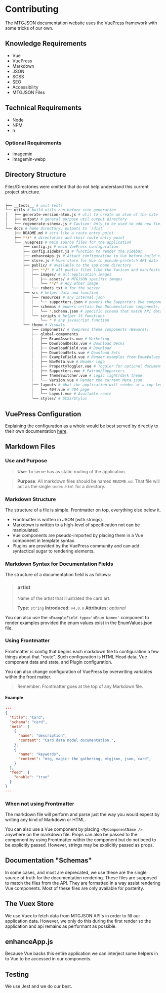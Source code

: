 # Contributing
The MTGJSON documentation website uses the [VuePress](https://v1.vuepress.vuejs.org/) framework with some tricks of our own.

## Knowledge Requirements
- Vue
- VuePress
- Markdown
- JSON
- SCSS
- SEO
- Accessibility
- MTGJSON Files

## Technical Requirements
- Node
- NPM
- n

### Optional Requirements
- imagemin
- imagemin-webp

## Directory Structure
Files/Directories were omitted that do not help understand this current project structure.

```sh
.
├── __tests__ # unit tests
└── utils # build utils run before site generation
│   ├── generate-version-atom.js # util to create an atom of the site
│   ├── output/ # general purpose util output directory
│   └── regenerate-schema.js # Caution: Only to be used to add new fields via configuration
└── docs # home directory, outputs to `/dist`
    ├── README.md # acts like a route entry point
    ├── **/* # directories and their route entry point
    └── .vuepress # main source files for the application
        ├── config.js # main VuePress configuration
        ├── config.sidebar.js # function to render the sidebar
        ├── enhanceApp.js # Attach configuration to Vue before build time
        ├── store.js # Vuex store for Vue to pseudo-prefetch API data
        ├── public/ # available to the app home directory
        │   ├── **/* # all public files like the favicon and manifests
        │   ├── images/ # all application images
        │   │   ├── assets/ # MTGJSON specific images
        │   │   └── **/* # Any other image
        │   └── robots.txt # for the server
        ├── src # helper data and function
        │   ├── resources # any internal json
        │   │   └── supporters.json # powers the Supporters Vue component
        │   ├── schemas # powers certain Vue Documentation components, most of this is deprecated but saved for posterity
        │   │   └── *.schema.json # specific schema that match API data
        │   └── scripts # helper JS functions
        │       └── * # any javascript function
        └── theme # Visuals
            ├── components/ # Vuepress theme components (Beware!)
            ├── global-components
            │   ├── BrandAssets.vue # Marketing
            │   ├── DownloadDecks.vue # Download Decks
            │   ├── DownloadField.vue # Download
            │   ├── DownloadSets.vue # Download Sets
            │   ├── ExampleField.vue # Render examples from EnumValues.json
            │   ├── NavMeta.vue # Header logo
            │   ├── PropertyToggler.vue # Toggler for optional documentation properties
            │   ├── Supporters.vue # Patron/Supporters
            │   ├── ThemeSwitcher.vue # Logic light/dark theme
            │   └── Version.vue # Render the current Meta.json
            ├── layouts # What the application will render at a top level
            │   ├── 404.vue # 404 page
            │   └── Layout.vue # Available route
            └── styles/ # SCSS/Stylus
```

## VuePress Configuration

Explaining the configuration as a whole would be best served by directly to their own documentation [here](https://v1.vuepress.vuejs.org/config/).

## Markdown Files

### Use and Purpose
> **Use**: To serve has as static routing of the application.

> **Purpose**: All markdown files should be named `README.md`. That file will act as the single `index.html` for a directory.

### Markdown Structure
The structure of a file is simple. Frontmatter on top, everything else below it.
  - Frontmatter is written in JSON (with strings).
  - Markdown is written to a high-level of specification not can be manipulated.
  - Vue components are pseudo-imported by placing them in a Vue component in template syntax.
  - Plugins are provided by the VuePress community and can add syntactical sugar to rendering elements.

### Markdown Syntax for Documentation Fields
The structure of a documentation field is as follows:
> ### artist
> Name of the artist that illustrated the card art.  
>
> **Type:** `string`
> **Introduced:** `v4.0.0`
> **Attributes:** <i>optional</i>

You can also use the `<ExampleField type='<Enum Name>'` component to render examples provided the enum values exist in the EnumValues.json file.


### Using Frontmatter
Frontmatter is config that begins each markdown file to configuration a few things about that "route". Such configuration is HTML Head data, Vue component data and state, and Plugin configuration.

You can also change configuration of VuePress by overwriting variables within the front matter.

> Remember: Frontmatter goes at the top of any Markdown file.

#### Example
```json
---
{
  "title": "Card",
  "schema": "card",
  "meta": [
    {
      "name": "description",
      "content": "Card data model documentation.",
    },
    {
      "name": "keywords",
      "content": "mtg, magic: the gathering, mtgjson, json, card",
    }
  ],
  "feed": {
    "enable": "true"
  }
}
---
```

### When not using Frontmatter
The markdown file will perform and parse just the way you would expect by writing any kind of Markdown or HTML.

You can also use a Vue component by placing `<MyComponentName />` anywhere on the markdown file. Props can also be passed to the component by using Frontmatter within the component but do not beed to be explicitly passed. However, strings may be explicitly passed as props.

## Documentation "Schemas"
In some cases, and most are deprecated, we use these are the single source of truth for the documentation rendering. These files are supposed to match the files from the API. They are formatted in a way assist rendering Vue components. Most of these files are only available for posterity.

## The Vuex Store
We use Vuex to fetch data from MTGJSON API's in order to fill our application data. However, we only do this during the first render so the application and api remains as performant as possible.

## enhanceApp.js
Because Vue backs this entire application we can interject some helpers in to Vue to be accessed in our components.

## Testing
We use Jest and we do our best.
